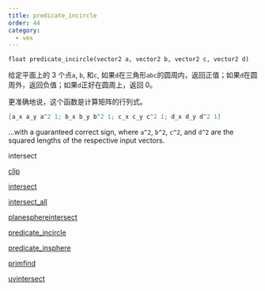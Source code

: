 ```yaml
---
title: predicate_incircle
order: 44
category:
  - vex
---
```


`float predicate_incircle(vector2 a, vector2 b, vector2 c, vector2 d)`

给定平面上的 3 个点`a`, `b`, 和`c`, 如果`d`在三角形`abc`的圆周内，返回正值；如果`d`在圆周外，返回负值；如果`d`正好在圆周上，返回 0。

更准确地说，这个函数是计算矩阵的行列式。

```c
[a_x a_y a^2 1; b_x b_y b^2 1; c_x c_y c^2 1; d_x d_y d^2 1]
```

…with a guaranteed
correct sign, where `a^2`, `b^2`, `c^2`, and `d^2` are the squared lengths of the
respective input vectors.

intersect

[clip](clip.html)

[intersect](intersect.html)

[intersect_all](intersect_all.html)

[planesphereintersect](planesphereintersect.html)

[predicate_incircle](predicate_incircle.html)

[predicate_insphere](predicate_insphere.html)

[primfind](primfind.html)

[uvintersect](uvintersect.html)
